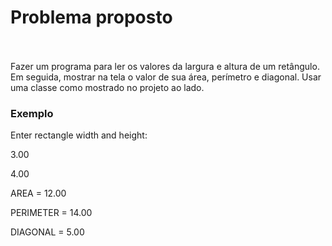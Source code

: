 <h1>Problema proposto</h1>
<br><br>
Fazer um programa para ler os valores da largura e altura de um retângulo. Em seguida, mostrar na tela o valor de sua área, perímetro e diagonal. Usar uma classe como
mostrado no projeto ao lado.

<h3>Exemplo</h3>
<p>Enter rectangle width and height:
<p>3.00
<p>4.00
<p>AREA = 12.00
<p>PERIMETER = 14.00
<p>DIAGONAL = 5.00